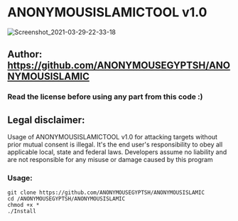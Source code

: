 # ANONYMOUSISLAMICTOOL v1.0
![Screenshot_2021-03-29-22-33-18](https://user-images.githubusercontent.com/63633501/112903527-e7754700-90e7-11eb-82c2-f2396ef06d61.png)
## Author: https://github.com/ANONYMOUSEGYPTSH/ANONYMOUSISLAMIC
### Read the license before using any part from this code :) 
## Legal disclaimer:

Usage of ANONYMOUSISLAMICTOOL v1.0 for attacking targets without prior mutual consent is illegal. It's the end user's responsibility to obey all applicable local, state and federal laws. Developers assume no liability and are not responsible for any misuse or damage caused by this program 

### Usage:
```
git clone https://github.com/ANONYMOUSEGYPTSH/ANONYMOUSISLAMIC
cd /ANONYMOUSEGYPTSH/ANONYMOUSISLAMIC
chmod +x *
./Install
```
